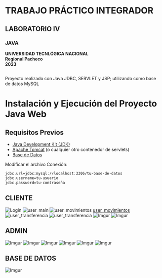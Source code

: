 # TRABAJO PRÁCTICO INTEGRADOR  
## LABORATORIO IV
### JAVA

**UNIVERSIDAD TECNLÓGICA NACIONAL** </br>
**Regional Pacheco** </br>
**2023** </br>

##
Proyecto realizado con Java JDBC, SERVLET y JSP; utilizando como base de datos MySQL

# Instalación y Ejecución del Proyecto Java Web

## Requisitos Previos

- [Java Development Kit (JDK)](https://www.oracle.com/java/technologies/javase-downloads.html)
- [Apache Tomcat](http://tomcat.apache.org/) (o cualquier otro contenedor de servlets)
- [Base de Datos](https://github.com/alefigure8/JAVA_LaboratorioIV/blob/main/TPINT_GRUPO_5_LAB4/BdProyectoBanco5_Entrega.sql)

Modificar el archivo Conexión:

```bash
jdbc.url=jdbc:mysql://localhost:3306/tu-base-de-datos
jdbc.username=tu-usuario
jdbc.password=tu-contraseña
```


## **CLIENTE**
![Login](https://i.imgur.com/yvcJ1SI.jpg "Login")
![user_main](https://i.imgur.com/nSpCkZg.jpg "user_main")
![user_movimientos](https://i.imgur.com/UearJHP.jpg "user_main")
[user_movimientos](https://i.imgur.com/fhrar3H.jpg)
![user_transferencia](https://i.imgur.com/4LhnEGf.jpg "user_main")
![user_transferencia](https://i.imgur.com/HD4F6YF.jpg "user_main")
![Imgur](https://i.imgur.com/90iVhWB.jpg)
![Imgur](https://i.imgur.com/AQEMEgS.jpg)
<br/>
## **ADMIN**
![Imgur](https://i.imgur.com/LzXMa6i.jpg)
![Imgur](https://i.imgur.com/JElVFds.jpg)
![Imgur](https://i.imgur.com/bYWzn6x.jpg)
![Imgur](https://i.imgur.com/NP1HphW.jpg)
![Imgur](https://i.imgur.com/elEVS0U.png)
![Imgur](https://i.imgur.com/4j3G0iT.jpg)

## **BASE DE DATOS**
![Imgur](https://i.imgur.com/RNenQHt.png)

